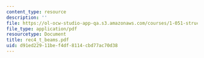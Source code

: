 ```yaml
---
content_type: resource
description: ''
file: https://ol-ocw-studio-app-qa.s3.amazonaws.com/courses/1-051-structural-engineering-design-fall-2003/d91ed22911bef4df8114cbd77ac70d38_rec4_t_beams.pdf
file_type: application/pdf
resourcetype: Document
title: rec4_t_beams.pdf
uid: d91ed229-11be-f4df-8114-cbd77ac70d38
---
```

